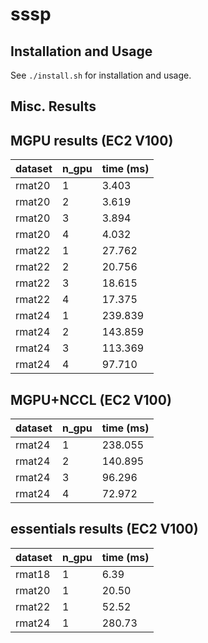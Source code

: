 # sssp

## Installation and Usage

See `./install.sh` for installation and usage.

## Misc. Results

## MGPU results (EC2 V100)

| dataset | n_gpu | time (ms) |
| ------- | ----- | --------- |
rmat20    | 1     |   3.403
rmat20    | 2     |   3.619
rmat20    | 3     |   3.894
rmat20    | 4     |   4.032
rmat22    | 1     |  27.762
rmat22    | 2     |  20.756
rmat22    | 3     |  18.615
rmat22    | 4     |  17.375
rmat24    | 1     | 239.839
rmat24    | 2     | 143.859
rmat24    | 3     | 113.369
rmat24    | 4     |  97.710

## MGPU+NCCL (EC2 V100)

| dataset | n_gpu | time (ms) |
| ------- | ----- | --------- |
rmat24    | 1     | 238.055
rmat24    | 2     | 140.895
rmat24    | 3     |  96.296
rmat24    | 4     |  72.972

## essentials results (EC2 V100)

| dataset | n_gpu | time (ms) |
| ------- | ----- | --------- |
rmat18    | 1     |   6.39
rmat20    | 1     |  20.50
rmat22    | 1     |  52.52
rmat24    | 1     | 280.73
